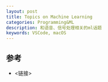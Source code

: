 ```yaml
---
layout: post
title: Topics on Machine Learning
categories: Programming&ML
description: 和语音、信号处理相关的ml话题
keywords: VSCode, macOS
---
```



## 参考

- <链接>
